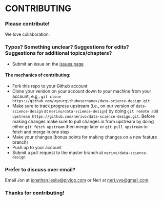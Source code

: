 # CONTRIBUTING #

### Please contribute!

We love collaboration.

### Typos? Something unclear? Suggestions for edits? Suggestions for additional topics/chapters?

* Submit an issue on the [issues page](https://github.com/nerivo/data-science-design/issues)


#### The mechanics of contributing:

* Fork this repo to your Github account
* Clone your version on your account down to your machine from your account, e.g,. `git clone https://github.com/<yourgithubusername>/data-science-design.git`
* Make sure to track progress upstream (i.e., on our version of `data-science-design` at `nerivo/data-science-design`) by doing `git remote add upstream https://github.com/nerivo/data-science-design.git`. Before making changes make sure to pull changes in from upstream by doing either `git fetch upstream` then merge later or `git pull upstream` to fetch and merge in one step
* Make your changes (bonus points for making changes on a new feature branch)
* Push up to your account
* Submit a pull request to the master branch at `nerivo/data-science-design`

### Prefer to discuss over email?
Email Jon at jonathan.leslie@pivigo.com or Neri at neri.vvo@gmail.com

### Thanks for contributing!
